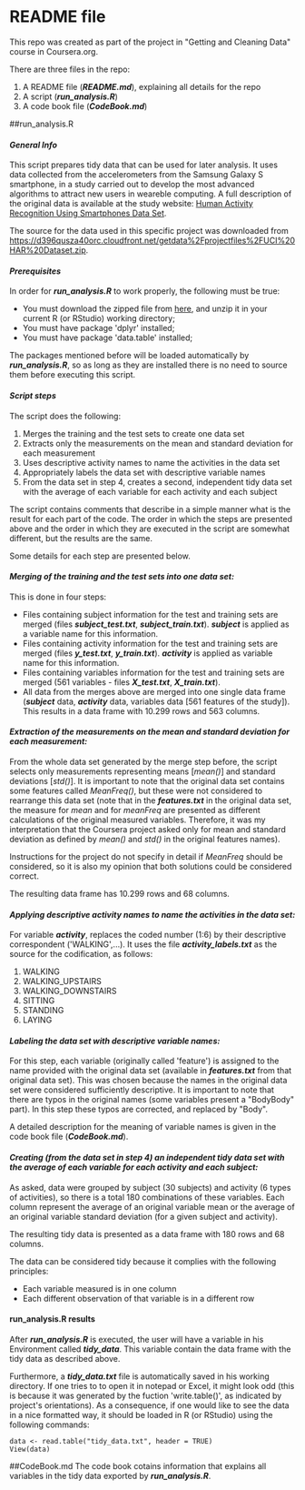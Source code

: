
README file
=============
This repo was created as part of the project in "Getting and Cleaning Data" course in Coursera.org.

There are three files in the repo:

1. A README file (**_README.md_**), explaining all details for the repo
2. A script (**_run_analysis.R_**)
3. A code book file (**_CodeBook.md_**)

##run_analysis.R
#### *General Info*
This script prepares tidy data that can be used for later analysis. It uses data collected from the accelerometers from the Samsung Galaxy S smartphone, in a study carried out to develop the most advanced algorithms to attract new users in weareble computing. A full description of the original data is available at the study website: [Human Activity Recognition Using Smartphones Data Set](http://archive.ics.uci.edu/ml/datasets/Human+Activity+Recognition+Using+Smartphones).

The source for the data used in this specific project was downloaded from https://d396qusza40orc.cloudfront.net/getdata%2Fprojectfiles%2FUCI%20HAR%20Dataset.zip.

#### *Prerequisites*
In order for **_run_analysis.R_** to work properly, the following must be true:
* You must download the zipped file from [here](https://d396qusza40orc.cloudfront.net/getdata%2Fprojectfiles%2FUCI%20HAR%20Dataset.zip), and unzip it in your current R (or RStudio) working directory;
* You must have package 'dplyr' installed;
* You must have package 'data.table' installed;

The packages mentioned before will be loaded automatically by **_run_analysis.R_**, so as long as they are installed there is no need to source them before executing this script.

#### *Script steps*
The script does the following:

1. Merges the training and the test sets to create one data set
2. Extracts only the measurements on the mean and standard deviation for each measurement
3. Uses descriptive activity names to name the activities in the data set
4. Appropriately labels the data set with descriptive variable names
5. From the data set in step 4, creates a second, independent tidy data set with the average of each variable for each activity and each subject

The script contains comments that describe in a simple manner what is the result for each part of the code. The order in which the steps are presented above and the order in which they are executed in the script are somewhat different, but the results are the same.

Some details for each step are presented below.

#### *Merging of the training and the test sets into one data set:*
This is done in four steps:
* Files containing subject information for the test and training sets are merged (files **_subject_test.txt_**, **_subject_train.txt_**). **_subject_** is applied as a variable name for this information.
* Files containing activity information for the test and training sets are merged (files **_y_test.txt_**, **_y_train.txt_**). **_activity_** is applied as variable name for this information.
* Files containing variables information for the test and training sets are merged (561 variables - files **_X_test.txt_**, **_X_train.txt_**).
* All data from the merges above are merged into one single data frame (**_subject_** data, **_activity_** data, variables data [561 features of the study]). This results in a data frame with 10.299 rows and 563 columns.

#### *Extraction of the measurements on the mean and standard deviation for each measurement:*
From the whole data set generated by the merge step before, the script selects only measurements representing means [*mean()*] and standard deviations [*std()*].
It is important to note that the original data set contains some features called *MeanFreq()*, but these were not considered to rearrange this data set (note that in the **_features.txt_** in the original data set, the measure for *mean* and for *meanFreq* are presented as different calculations of the original measured variables. Therefore, it was my interpretation that the Coursera project asked only for mean and standard deviation as defined by *mean()* and *std()* in the original features names).

Instructions for the project do not specify in detail if *MeanFreq* should be considered, so it is also my opinion that both solutions could be considered correct.

The resulting data frame has 10.299 rows and 68 columns.

#### *Applying descriptive activity names to name the activities in the data set:*
For variable **_activity_**, replaces the coded number (1:6) by their descriptive correspondent ('WALKING',...). It uses the file **_activity_labels.txt_** as the source for the codification, as follows:

1. WALKING
2. WALKING_UPSTAIRS
3. WALKING_DOWNSTAIRS
4. SITTING
5. STANDING
6. LAYING


#### *Labeling the data set with descriptive variable names:*
For this step, each variable (originally called 'feature') is assigned to the name provided with the original data set (available in **_features.txt_** from that original data set). This was chosen because the names in the original data set were considered sufficiently descriptive. It is important to note that there are typos in the original names (some variables present a "BodyBody" part). In this step these typos are corrected, and replaced by "Body".

A detailed description for the meaning of variable names is given in the code book file (**_CodeBook.md_**).

#### *Creating (from the data set in step 4) an independent tidy data set with the average of each variable for each activity and each subject:*
As asked, data were grouped by subject (30 subjects) and activity (6 types of activities), so there is a total 180 combinations of these variables. Each column represent the average of an original variable mean or the average of an original variable standard deviation (for a given subject and activity).

The resulting tidy data is presented as a data frame with 180 rows and 68 columns.

The data can be considered tidy because it complies with the following principles:
* Each variable measured is in one column
* Each different observation of that variable is in a different row

#### run_analysis.R results
After **_run_analysis.R_** is executed, the user will have a variable in his Environment called **_tidy_data_**. This variable contain the data frame with the tidy data as described above.

Furthermore, a **_tidy_data.txt_** file is automatically saved in his working directory. If one tries to to open it in notepad or Excel, it might look odd (this is because it was generated by the fuction 'write.table()', as indicated by project's orientations). As a consequence, if one would like to see the data in a nice formatted way, it should be loaded in R (or RStudio) using the following commands:

```
data <- read.table("tidy_data.txt", header = TRUE)
View(data)
```

##CodeBook.md
The code book cotains information that explains all variables in the tidy data exported by **_run_analysis.R_**.
